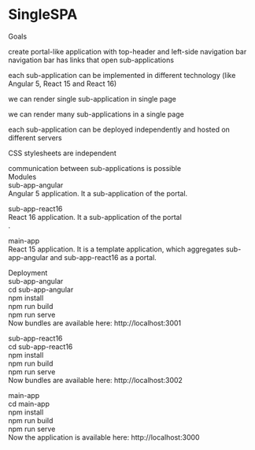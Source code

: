 # SingleSPA
Goals

create portal-like application with top-header and left-side navigation bar navigation bar has links that open sub-applications

each sub-application can be implemented in different technology (like Angular 5, React 15 and React 16)

we can render single sub-application in single page

we can render many sub-applications in a single page

each sub-application can be deployed independently and hosted on different servers

CSS stylesheets are independent

communication between sub-applications is possible<br />
Modules<br />
sub-app-angular<br />
Angular 5 application. It a sub-application of the portal.<br />

sub-app-react16<br />
React 16 application. It a sub-application of the portal<br />.

main-app<br />
React 15 application. It is a template application, which aggregates sub-app-angular and sub-app-react16 as a portal.<br />

Deployment<br />
sub-app-angular<br />
cd sub-app-angular<br />
npm install<br />
npm run build<br />
npm run serve<br />
Now bundles are available here: http://localhost:3001<br />

sub-app-react16<br />
cd sub-app-react16<br />
npm install<br />
npm run build<br />
npm run serve<br />
Now bundles are available here: http://localhost:3002<br />

main-app<br />
cd main-app<br />
npm install<br />
npm run build<br />
npm run serve<br />
Now the application is available here: http://localhost:3000<br />
